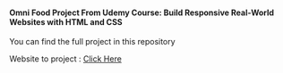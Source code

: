 <h4>Omni Food Project From Udemy Course: Build Responsive Real-World Websites with HTML and CSS</h4>
<p>You can find the full project in this repository</p>
<p>Website to project : <a href="https://udemy-omni-food.netlify.app/">Click Here</a></p>
